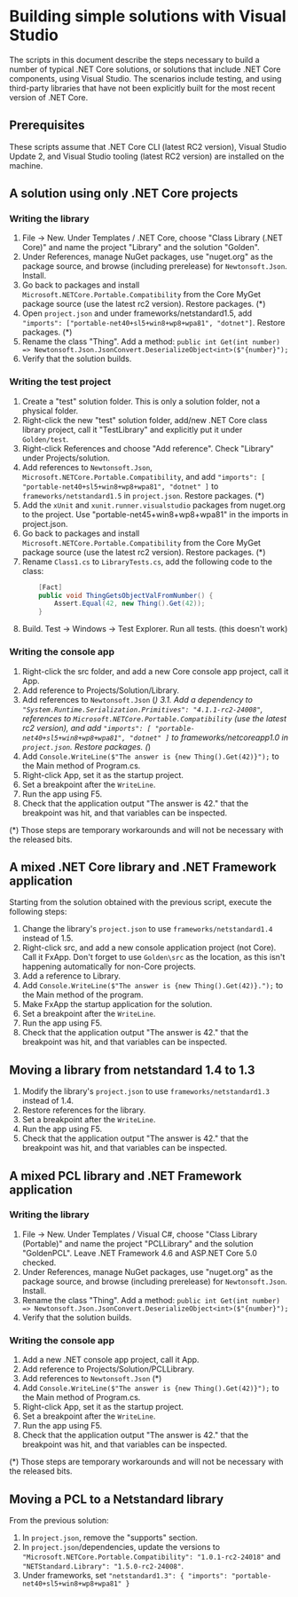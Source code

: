 Building simple solutions with Visual Studio
============================================

The scripts in this document describe the steps necessary to build a number of typical .NET Core solutions, or solutions that include .NET Core components, using Visual Studio. The scenarios include testing, and using third-party libraries that have not been explicitly built for the most recent version of .NET Core.

Prerequisites
-------------

These scripts assume that .NET Core CLI (latest RC2 version), Visual Studio Update 2, and Visual Studio tooling (latest RC2 version) are installed on the machine.

A solution using only .NET Core projects
----------------------------------------

### Writing the library

1. File -> New. Under Templates / .NET Core, choose "Class Library (.NET Core)" and name the project "Library" and the solution "Golden".
2. Under References, manage NuGet packages, use "nuget.org" as the package source, and browse (including prerelease) for `Newtonsoft.Json`. Install.
3. Go back to packages and install `Microsoft.NETCore.Portable.Compatibility` from the Core MyGet package source (use the latest rc2 version). Restore packages. (*)
4. Open `project.json` and under frameworks/netstandard1.5, add `"imports": ["portable-net40+sl5+win8+wp8+wpa81", "dotnet"]`. Restore packages. (*)
5. Rename the class "Thing". Add a method: `public int Get(int number) => Newtonsoft.Json.JsonConvert.DeserializeObject<int>($"{number}");`
6. Verify that the solution builds.

### Writing the test project

1. Create a "test" solution folder. This is only a solution folder, not a physical folder.
2. Right-click the new "test" solution folder, add/new .NET Core class library project, call it "TestLibrary" and explicitly put it under `Golden/test`.
3. Right-click References and choose "Add reference". Check "Library" under Projects/solution.
4. Add references to `Newtonsoft.Json`, `Microsoft.NETCore.Portable.Compatibility`, and add `"imports": [ "portable-net40+sl5+win8+wp8+wpa81", "dotnet" ]` to `frameworks/netstandard1.5` in `project.json`. Restore packages. (*)
5. Add the `xUnit` and `xunit.runner.visualstudio` packages from nuget.org to the project. Use "portable-net45+win8+wp8+wpa81" in the imports in project.json.
6. Go back to packages and install `Microsoft.NETCore.Portable.Compatibility` from the Core MyGet package source (use the latest rc2 version). Restore packages. (*)
7. Rename `Class1.cs` to `LibraryTests.cs`, add the following code to the class:
    ```csharp
        [Fact]
        public void ThingGetsObjectValFromNumber() {
            Assert.Equal(42, new Thing().Get(42));
        }
    ```
8. Build. Test -> Windows -> Test Explorer. Run all tests. (this doesn't work)

### Writing the console app

1. Right-click the src folder, and add a new Core console app project, call it App.
2. Add reference to Projects/Solution/Library.
3. Add references to `Newtonsoft.Json` (*)
3.1. Add a dependency to `"System.Runtime.Serialization.Primitives": "4.1.1-rc2-24008"`, references to `Microsoft.NETCore.Portable.Compatibility` (use the latest rc2 version), and add `"imports": [ "portable-net40+sl5+win8+wp8+wpa81", "dotnet" ]` to frameworks/netcoreapp1.0 in `project.json`. Restore packages. (*)
4. Add `Console.WriteLine($"The answer is {new Thing().Get(42)}");` to the Main method of Program.cs.
5. Right-click App, set it as the startup project.
6. Set a breakpoint after the `WriteLine`.
7. Run the app using F5.
8. Check that the application output "The answer is 42." that the breakpoint was hit, and that variables can be inspected.

(*) Those steps are temporary workarounds and will not be necessary with the released bits.

A mixed .NET Core library and .NET Framework application
--------------------------------------------------------

Starting from the solution obtained with the previous script, execute the following steps:

1. Change the library's `project.json` to use `frameworks/netstandard1.4` instead of 1.5.
2. Right-click src, and add a new console application project (not Core). Call it FxApp. Don't forget to use `Golden\src` as the location, as this isn't happening automatically for non-Core projects.
3. Add a reference to Library.
4. Add `Console.WriteLine($"The answer is {new Thing().Get(42)}.");` to the Main method of the program.
5. Make FxApp the startup application for the solution.
6. Set a breakpoint after the `WriteLine`.
7. Run the app using F5.
8. Check that the application output "The answer is 42." that the breakpoint was hit, and that variables can be inspected.

Moving a library from netstandard 1.4 to 1.3
--------------------------------------------

1. Modify the library's `project.json` to use `frameworks/netstandard1.3` instead of 1.4.
2. Restore references for the library.
3. Set a breakpoint after the `WriteLine`.
4. Run the app using F5.
5. Check that the application output "The answer is 42." that the breakpoint was hit, and that variables can be inspected.

A mixed PCL library and .NET Framework application
--------------------------------------------------

### Writing the library

1. File -> New. Under Templates / Visual C\#, choose "Class Library (Portable)" and name the project "PCLLibrary" and the solution "GoldenPCL". Leave .NET Framework 4.6 and ASP.NET Core 5.0 checked.
2. Under References, manage NuGet packages, use "nuget.org" as the package source, and browse (including prerelease) for `Newtonsoft.Json`. Install.
3. Rename the class "Thing". Add a method: `public int Get(int number) => Newtonsoft.Json.JsonConvert.DeserializeObject<int>($"{number}");`
4. Verify that the solution builds.

### Writing the console app

1. Add a new .NET console app project, call it App.
2. Add reference to Projects/Solution/PCLLibrary.
3. Add references to `Newtonsoft.Json` (*)
4. Add `Console.WriteLine($"The answer is {new Thing().Get(42)}");` to the Main method of Program.cs.
5. Right-click App, set it as the startup project.
6. Set a breakpoint after the `WriteLine`.
7. Run the app using F5.
8. Check that the application output "The answer is 42." that the breakpoint was hit, and that variables can be inspected.

(*) Those steps are temporary workarounds and will not be necessary with the released bits.

Moving a PCL to a Netstandard library
-------------------------------------

From the previous solution:

1. In `project.json`, remove the "supports" section.
2. In `project.json`/dependencies, update the versions to `"Microsoft.NETCore.Portable.Compatibility": "1.0.1-rc2-24018"` and `"NETStandard.Library": "1.5.0-rc2-24008"`.
3. Under frameworks, set `"netstandard1.3": { "imports": "portable-net40+sl5+win8+wp8+wpa81" }`
